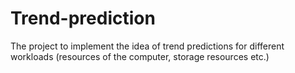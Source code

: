 # Trend-prediction
The project to implement the idea of trend predictions for different workloads (resources of the computer, storage resources etc.)
